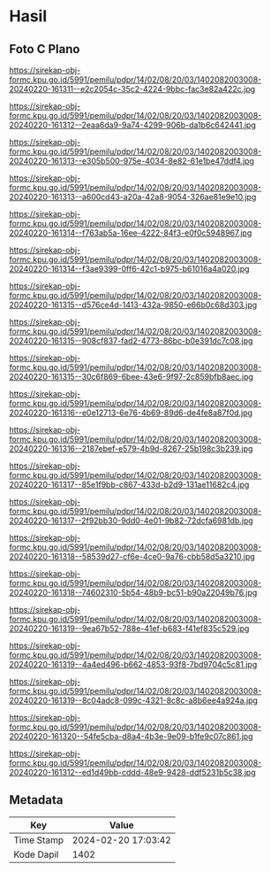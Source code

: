 # Hasil

## Foto C Plano

https://sirekap-obj-formc.kpu.go.id/5991/pemilu/pdpr/14/02/08/20/03/1402082003008-20240220-161311--e2c2054c-35c2-4224-9bbc-fac3e82a422c.jpg

https://sirekap-obj-formc.kpu.go.id/5991/pemilu/pdpr/14/02/08/20/03/1402082003008-20240220-161312--2eaa6da9-9a74-4299-906b-da1b6c642441.jpg

https://sirekap-obj-formc.kpu.go.id/5991/pemilu/pdpr/14/02/08/20/03/1402082003008-20240220-161313--e305b500-975e-4034-8e82-61e1be47ddf4.jpg

https://sirekap-obj-formc.kpu.go.id/5991/pemilu/pdpr/14/02/08/20/03/1402082003008-20240220-161313--a600cd43-a20a-42a8-9054-326ae81e9e10.jpg

https://sirekap-obj-formc.kpu.go.id/5991/pemilu/pdpr/14/02/08/20/03/1402082003008-20240220-161314--f763ab5a-16ee-4222-84f3-e0f0c5948967.jpg

https://sirekap-obj-formc.kpu.go.id/5991/pemilu/pdpr/14/02/08/20/03/1402082003008-20240220-161314--f3ae9399-0ff6-42c1-b975-b61016a4a020.jpg

https://sirekap-obj-formc.kpu.go.id/5991/pemilu/pdpr/14/02/08/20/03/1402082003008-20240220-161315--d576ce4d-1413-432a-9850-e66b0c68d303.jpg

https://sirekap-obj-formc.kpu.go.id/5991/pemilu/pdpr/14/02/08/20/03/1402082003008-20240220-161315--908cf837-fad2-4773-86bc-b0e391dc7c08.jpg

https://sirekap-obj-formc.kpu.go.id/5991/pemilu/pdpr/14/02/08/20/03/1402082003008-20240220-161315--30c6f869-6bee-43e6-9f97-2c859bfb8aec.jpg

https://sirekap-obj-formc.kpu.go.id/5991/pemilu/pdpr/14/02/08/20/03/1402082003008-20240220-161316--e0e12713-6e76-4b69-89d6-de4fe8a87f0d.jpg

https://sirekap-obj-formc.kpu.go.id/5991/pemilu/pdpr/14/02/08/20/03/1402082003008-20240220-161316--2187ebef-e579-4b9d-8267-25b198c3b239.jpg

https://sirekap-obj-formc.kpu.go.id/5991/pemilu/pdpr/14/02/08/20/03/1402082003008-20240220-161317--85e1f9bb-c867-433d-b2d9-131ae11682c4.jpg

https://sirekap-obj-formc.kpu.go.id/5991/pemilu/pdpr/14/02/08/20/03/1402082003008-20240220-161317--2f92bb30-9dd0-4e01-9b82-72dcfa6981db.jpg

https://sirekap-obj-formc.kpu.go.id/5991/pemilu/pdpr/14/02/08/20/03/1402082003008-20240220-161318--58539d27-cf6e-4ce0-9a76-cbb58d5a3210.jpg

https://sirekap-obj-formc.kpu.go.id/5991/pemilu/pdpr/14/02/08/20/03/1402082003008-20240220-161318--74602310-5b54-48b9-bc51-b90a22049b76.jpg

https://sirekap-obj-formc.kpu.go.id/5991/pemilu/pdpr/14/02/08/20/03/1402082003008-20240220-161319--9ea67b52-788e-41ef-b683-f41ef835c529.jpg

https://sirekap-obj-formc.kpu.go.id/5991/pemilu/pdpr/14/02/08/20/03/1402082003008-20240220-161319--4a4ed496-b662-4853-93f8-7bd9704c5c81.jpg

https://sirekap-obj-formc.kpu.go.id/5991/pemilu/pdpr/14/02/08/20/03/1402082003008-20240220-161319--8c04adc8-099c-4321-8c8c-a8b6ee4a924a.jpg

https://sirekap-obj-formc.kpu.go.id/5991/pemilu/pdpr/14/02/08/20/03/1402082003008-20240220-161320--54fe5cba-d8a4-4b3e-9e09-b1fe9c07c861.jpg

https://sirekap-obj-formc.kpu.go.id/5991/pemilu/pdpr/14/02/08/20/03/1402082003008-20240220-161312--ed1d49bb-cddd-48e9-9428-ddf5231b5c38.jpg


## Metadata

| Key        | Value               |
| ---------- | ------------------- |
| Time Stamp | 2024-02-20 17:03:42 |
| Kode Dapil | 1402                |



